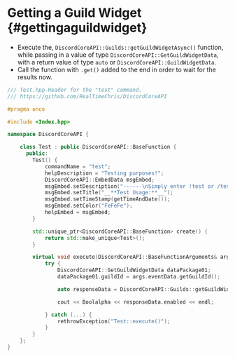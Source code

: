Getting a Guild Widget {#gettingaguildwidget}
============
- Execute the, `DiscordCoreAPI::Guilds::getGuildWidgetAsync()` function, while passing in a value of type `DiscordCoreAPI::GetGuildWidgetData`, with a return value of type `auto` or `DiscordCoreAPI::GuildWidgetData`.
- Call the function with `.get()` added to the end in order to wait for the results now.

```cpp
/// Test.hpp-Header for the "test" command.
/// https://github.com/RealTimeChris/DiscordCoreAPI

#pragma once

#include <Index.hpp>

namespace DiscordCoreAPI {

	class Test : public DiscordCoreAPI::BaseFunction {
	  public:
		Test() {
			commandName = "test";
			helpDescription = "Testing purposes!";
			DiscordCoreAPI::EmbedData msgEmbed;
			msgEmbed.setDescription("------\nSimply enter !test or /test!\n------");
			msgEmbed.setTitle("__**Test Usage:**__");
			msgEmbed.setTimeStamp(getTimeAndDate());
			msgEmbed.setColor("FeFeFe");
			helpEmbed = msgEmbed;
		}

		std::unique_ptr<DiscordCoreAPI::BaseFunction> create() {
			return std::make_unique<Test>();
		}

		virtual void execute(DiscordCoreAPI::BaseFunctionArguments& args) {
			try {
				DiscordCoreAPI::GetGuildWidgetData dataPackage01;
				dataPackage01.guildId = args.eventData.getGuildId();

				auto responseData = DiscordCoreAPI::Guilds::getGuildWidgetAsync(dataPackage01).get();

				cout << Boolalpha << responseData.enabled << endl;

			} catch (...) {
				rethrowException("Test::execute()");
			}
		}
	};
}
```

